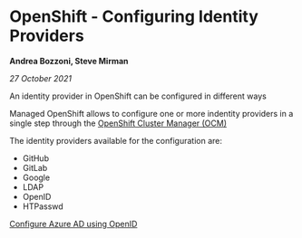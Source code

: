 # OpenShift - Configuring Identity Providers #

**Andrea Bozzoni, Steve Mirman**

*27 October 2021*

An identity provider in OpenShift can be configured in different ways

Managed OpenShift allows to configure one or more indentity providers in a single step through the [OpenShift Cluster Manager (OCM)](https://cloud.redhat.com/openshift)

The identity providers available for the configuration are:

+ GitHub 
+ GitLab 
+ Google 
+ LDAP
+ OpenID 
+ HTPasswd

[Configure Azure AD using OpenID](./azuread)